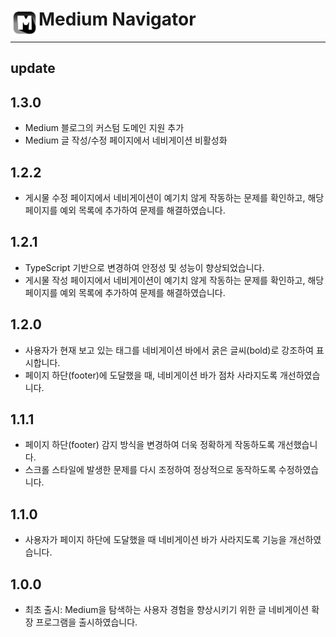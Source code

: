 # <img src="public/icons/icon-48.png" width="45" align="left"> Medium Navigator

---

## update

## 1.3.0
- Medium 블로그의 커스텀 도메인 지원 추가
- Medium 글 작성/수정 페이지에서 네비게이션 비활성화

## 1.2.2
- 게시물 수정 페이지에서 네비게이션이 예기치 않게 작동하는 문제를 확인하고, 해당 페이지를 예외 목록에 추가하여 문제를 해결하였습니다.
## 1.2.1
- TypeScript 기반으로 변경하여 안정성 및 성능이 향상되었습니다.
- 게시물 작성 페이지에서 네비게이션이 예기치 않게 작동하는 문제를 확인하고, 해당 페이지를 예외 목록에 추가하여 문제를 해결하였습니다.
## 1.2.0
- 사용자가 현재 보고 있는 태그를 네비게이션 바에서 굵은 글씨(bold)로 강조하여 표시합니다.
- 페이지 하단(footer)에 도달했을 때, 네비게이션 바가 점차 사라지도록 개선하였습니다.
## 1.1.1
- 페이지 하단(footer) 감지 방식을 변경하여 더욱 정확하게 작동하도록 개선했습니다.
- 스크롤 스타일에 발생한 문제를 다시 조정하여 정상적으로 동작하도록 수정하였습니다.
## 1.1.0
- 사용자가 페이지 하단에 도달했을 때 네비게이션 바가 사라지도록 기능을 개선하였습니다.
## 1.0.0
- 최초 출시: Medium을 탐색하는 사용자 경험을 향상시키기 위한 글 네비게이션 확장 프로그램을 출시하였습니다.

